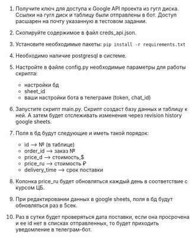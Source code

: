  1. Получите ключ для доступа к Google API проекта из гугл диска. Ссылки на гугл диск и таблицу были отправлены в бот. Доступ расшарен на почту указанную в тестовом задании. 
 2. Скопируйте содержимое в файл creds_api.json.
 3. Установите необходимые пакеты: `pip install -r requirements.txt`
 4. Необходимо наличие postgresql в системе.
 5. Настройте в файле config.py необходимые параметры для работы скрипта:
    * настройки бд
    * sheet_id
    * ваши настройки бота в телеграме (token, chat_id)
 6. Запустите скрипт main.py. Скрипт создаст базу данных и таблицу к ней. А затем будет отслеживать изменения через  revision history google sheets.
 7. Поля в бд будут следующие и иметь такой порядок:
     * id —> № (в таблице)
     * order_id —> заказ №
     * price_d —> стоимость,$
     * price_ru —> стоимость ₽
     * delivery_time —> срок поставки

 8. Колонка price_ru будет обновляться каждый день в соответствие с курсом ЦБ.
 9. При редактировании данных в google sheets, поля в бд будут обновляться раз в 5сек.
 10. Раз в сутки будет проверяться дата поставки, если она просрочена и ее id нет в списках отправленных, то будет приходить уведомление в телеграм-бот.
